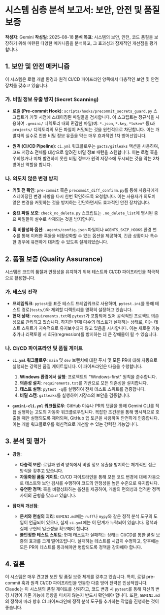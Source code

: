 # 시스템 심층 분석 보고서: 보안, 안전 및 품질 보증

**작성자**: Gemini
**작성일**: 2025-08-18
**분석 목표**: 시스템의 보안, 안전, 코드 품질을 보장하기 위해 마련된 다양한 메커니즘을 분석하고, 그 효과성과 잠재적인 개선점을 평가합니다.

## 1. 보안 및 안전 메커니즘

이 시스템은 로컬 개발 환경과 원격 CI/CD 파이프라인 양쪽에서 다층적인 보안 및 안전 장치를 갖추고 있습니다.

### 가. 비밀 정보 유출 방지 (Secret Scanning)

-   **로컬 (Pre-commit Hook)**: `scripts/hooks/precommit_secrets_guard.py` 스크립트가 커밋 시점에 스테이징된 파일들을 검사합니다. 이 스크립트는 정규식을 사용하여 `.gemini/` 디렉토리 내의 민감한 파일(예: `*.json`, `*.key`, `*token*` 등)과 `projects/` 디렉토리의 모든 파일이 커밋되는 것을 원천적으로 차단합니다. 이는 개발자의 실수로 인한 비밀 정보 유출을 막는 매우 효과적인 1차 방어선입니다.

-   **원격 (CI/CD Pipeline)**: `ci.yml` 워크플로우는 `gacts/gitleaks` 액션을 사용하여, 코드 저장소 전체를 대상으로 알려진 비밀 정보 패턴을 스캔합니다. 이는 로컬 훅을 우회했거나 미처 발견하지 못한 비밀 정보가 원격 저장소에 푸시되는 것을 막는 2차 방어선 역할을 합니다.

### 나. 의도치 않은 변경 방지

-   **커밋 전 확인**: `pre-commit` 훅은 `precommit_diff_confirm.py`를 통해 사용자에게 스테이징된 변경 사항을 다시 한번 확인하도록 요청합니다. 이는 사용자가 의도치 않은 변경을 커밋하는 것을 방지하는 간단하면서도 효과적인 안전 장치입니다.

-   **중요 파일 보호**: `check_no_delete.py` 스크립트는 `.no_delete_list`에 명시된 중요 파일들이 실수로 삭제되는 것을 방지합니다.

-   **훅 비활성화 옵션**: `.agents/config.json` 파일이나 `AGENTS_SKIP_HOOKS` 환경 변수를 통해 이러한 훅들을 비활성화할 수 있는 옵션을 제공하여, 긴급 상황이나 특수한 경우에 유연하게 대처할 수 있도록 설계되었습니다.

## 2. 품질 보증 (Quality Assurance)

시스템은 코드의 품질과 안정성을 유지하기 위해 테스트와 CI/CD 파이프라인을 적극적으로 활용합니다.

### 가. 테스팅 전략

-   **프레임워크**: `pytest`를 표준 테스트 프레임워크로 사용하며, `pytest.ini`를 통해 테스트 경로(`tests/`)와 제외할 디렉토리를 명확히 설정하고 있습니다.
-   **현재 상태**: `requirements.txt`에 `pytest`가 포함되어 있어 공식적인 프로젝트 의존성으로 관리되고 있습니다. 하지만 현재 다수의 테스트가 실패하는 상태로, 이는 테스트 스위트가 지속적으로 유지보수되지 않고 있음을 시사합니다. 이는 새로운 기능 추가나 리팩토링 시 회귀(regression)를 방지하는 데 큰 장애물이 될 수 있습니다.

### 나. CI/CD 파이프라인 및 품질 게이트

-   **`ci.yml` 워크플로우**: `main` 및 `dev` 브랜치에 대한 푸시 및 모든 PR에 대해 자동으로 실행되는 강력한 품질 게이트입니다. 이 파이프라인은 다음을 수행합니다.
    1.  **Windows 환경에서 실행**: 프로젝트의 "Windows-first" 원칙을 준수합니다.
    2.  **의존성 설치**: `requirements.txt`를 기반으로 모든 의존성을 설치합니다.
    3.  **테스트 실행**: `pytest -q`를 실행하여 전체 테스트 스위트를 검증합니다.
    4.  **비밀 스캔**: `gitleaks`를 실행하여 저장소의 보안을 검증합니다.

-   **`gemini-cli.yml` 워크플로우**: GitHub 이슈나 PR의 댓글을 통해 Gemini CLI를 직접 실행하는 고도의 자동화 워크플로우입니다. 복잡한 조건문을 통해 명시적으로 호출될 때만 실행되도록 제어되며, GitHub 앱 토큰을 사용하여 안전하게 인증합니다. 이는 개발 워크플로우를 혁신적으로 개선할 수 있는 강력한 기능입니다.

## 3. 분석 및 평가

-   **강점**:
    -   **다층적 보안**: 로컬과 원격 양쪽에서 비밀 정보 유출을 방지하는 체계적인 접근 방식을 갖추고 있습니다.
    -   **자동화된 품질 게이트**: CI/CD 파이프라인을 통해 모든 코드 변경에 대해 자동으로 테스트와 보안 검사를 수행하여 코드의 안정성을 높은 수준으로 유지합니다.
    -   **유연한 정책**: 훅을 비활성화하는 옵션을 제공하여, 개발의 편의성과 엄격한 정책 사이의 균형을 맞추고 있습니다.

-   **잠재적 개선점**:
    -   **문서와 현실의 괴리**: `GEMINI.md`에는 `ruff`나 `mypy`와 같은 정적 분석 도구의 도입이 언급되어 있으나, 실제 `ci.yml`에는 이 단계가 누락되어 있습니다. 정책과 실제 구현의 일관성을 확보해야 합니다.
    -   **불안정한 테스트 스위트**: 현재 테스트가 실패하는 상태는 CI/CD를 통한 품질 보증의 효과를 크게 떨어뜨립니다. 실패하는 테스트를 시급히 수정하고, 향후에는 모든 PR이 테스트를 통과해야만 병합되도록 정책을 강화해야 합니다.

## 4. 결론

이 시스템은 매우 견고한 보안 및 품질 보증 체계를 갖추고 있습니다. 특히, 로컬 pre-commit 훅과 원격 CI/CD 파이프라인을 연동한 다층 방어 전략은 인상적입니다. Claude는 이 시스템의 품질 게이트를 신뢰하고, 코드 변경 시 `pytest`를 통해 자신의 변경 사항이 기존 기능에 영향을 미치지 않는지 반드시 확인해야 합니다. 또한, `GEMINI.md`의 정책에 따라 향후 CI 파이프라인에 정적 분석 도구를 추가하는 작업을 진행하는 것이 좋습니다.